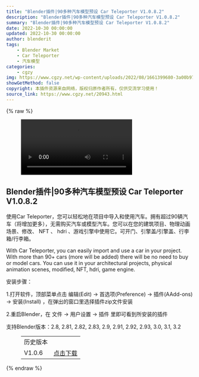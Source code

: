 ```yaml
---
title: "Blender插件|90多种汽车模型预设 Car Teleporter V1.0.8.2"
description: "Blender插件|90多种汽车模型预设 Car Teleporter V1.0.8.2"
summary: "Blender插件|90多种汽车模型预设 Car Teleporter V1.0.8.2"
date: 2022-10-30 00:00:00
updated: 2022-10-30 00:00:00
author: blenderit
tags: 
    - Blender Market
    - Car Teleporter
    - 汽车模型
categories:
    - cgzy
img: https://www.cgzy.net/wp-content/uploads/2022/08/1661399680-3a00b973841276b.jpg
showGetMethod: false
copyright: 本插件资源来自网络，版权归原作者所有，仅供交流学习使用！
source_link: https://www.cgzy.net/20943.html
---
```


{% raw %}
<figure class="wp-block-video aligncenter"><video controls src="https://cloud.video.taobao.com/play/u/717183932/p/1/e/6/t/1/375001899421.mp4"></video></figure><div class="wp-block-pandastudio-title"><div class="title_style_01"><h2 id="h2-0">Blender插件|90多种汽车模型预设 Car Teleporter V1.0.8.2</h2></div></div><p class="is-style-text-indent-2em">使用Car Teleporter，您可以轻松地在项目中导入和使用汽车。拥有超过90辆汽车（将增加更多），无需购买汽车或模型汽车。您可以在您的建筑项目、物理动画 场景、修改、 NFT 、 hdri 、游戏引擎中使用它。可开门、引擎盖/引擎盖、行李箱/行李箱。</p><p>With Car Teleporter, you can easily import and use a car in your project. With more than 90+ cars (more will be added) there will be no need to buy or model cars. You can use it in your architectural projects, physical animation scenes, modified, NFT, hdri, game engine.</p><div class="wp-block-pandastudio-title"><div class="title_style_01"><p>安装步骤：</p></div></div><p>1.打开软件，顶部菜单点击 编辑(Edit) → 首选项(Preference) → 插件(AAdd-ons) → 安装(Install) ，在弹出的窗口里选择插件zip文件安装</p><p>2.重启Blender，在 文件 → 用户设置 → 插件 里即可看到所安装的插件</p><div class="wp-block-pandastudio-tips"><div class="tip success "><p>支持Blender版本：2.8, 2.81, 2.82, 2.83, 2.9, 2.91, 2.92, 2.93, 3.0, 3.1, 3.2</p>
</div></div><figure class="wp-block-table"><table><tbody><tr><td>历史版本</td><td></td></tr><tr><td>V1.0.6</td><td><a href="https://www.cgzy.net/go?_=b99881d007aHR0cHM6Ly9wYW4uYmFpZHUuY29tL3MvMWpnTmlLbFlsZmdMLUlhbFVQaHhDY3c%2FcHdkPTF2Mjg%3D" target="_blank" rel="noreferrer noopener">点击下载</a></td></tr></tbody></table></figure>
<div style="display: none">cgzy</div>
{% endraw %}